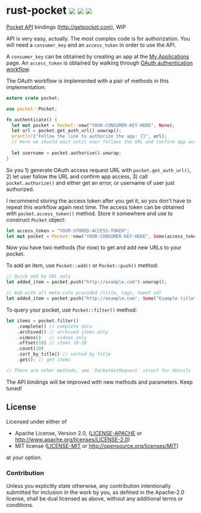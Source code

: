 # rust-pocket <a href="https://travis-ci.org/kstep/rust-pocket"><img src="https://img.shields.io/travis/kstep/rust-pocket.png?style=flat-square" /></a> <a href="https://crates.io/crates/pocket"><img src="https://img.shields.io/crates/d/pocket.png?style=flat-square" /></a> <a href="https://crates.io/crates/pocket"><img src="https://img.shields.io/crates/v/pocket.png?style=flat-square" /></a>

[Pocket API](http://getpocket.com/developer/docs/overview) bindings (http://getpocket.com), WIP

API is very easy, actually. The most complex code is for authorization.
You will need a `consumer_key` and an `access_token` in order to use the API.

A `consumer_key` can be obtained by creating an app at the [My Applications](http://getpocket.com/developer/apps/) page.
An `access_token` is obtained by walking through [OAuth authentication workflow](http://getpocket.com/developer/docs/authentication).

The OAuth workflow is implemented with a pair of methods in this implementation:

```rust
extern crate pocket;

use pocket::Pocket;

fn authenticate() {
  let mut pocket = Pocket::new("YOUR-CONSUMER-KEY-HERE", None);
  let url = pocket.get_auth_url().unwrap();
  println!("Follow the link to authorize the app: {}", url);
  // Here we should wait until user follows the URL and confirm app access
  
  let username = pocket.authorize().unwrap;
}
```

So you 1) generate OAuth access request URL with `pocket.get_auth_url()`, 2) let user follow the URL
and confirm app access,  3) call `pocket.authorize()` and either get an error,
or username of user just authorized.

I recommend storing the access token after you get it, so you don't have to repeat this workflow again next time.
The access token can be obtained with `pocket.access_token()` method. Store it somewhere and use to construct
`Pocket` object:

```rust
let access_token = "YOUR-STORED-ACCESS-TOKEN";
let mut pocket = Pocket::new("YOUR-CONSUMER-KEY-HERE", Some(access_token));
```

Now you have two methods (for now) to get and add new URLs to your pocket.

To add an item, use `Pocket::add()` or `Pocket::push()` method:

```rust
// Quick add by URL only
let added_item = pocket.push("http://example.com").unwrap();

// Add with all meta-info provided (title, tags, tweet id)
let added_item = pocket.push("http://example.com", Some("Example title"), Some("example-tag"), Some("example_tweet_id")).unwrap();
```

To query your pocket, use `Pocket::filter()` method:

```rust
let items = pocket.filter()
    .complete() // complete data
    .archived() // archived items only
    .videos()   // videos only
    .offset(10) // items 10-20
    .count(10)
    .sort_by_title() // sorted by title
    .get(); // get items

// There are other methods, see `PocketGetRequest` struct for details
```

The API bindings will be improved with new methods and parameters. Keep tuned!

## License

Licensed under either of

 * Apache License, Version 2.0, ([LICENSE-APACHE](LICENSE-APACHE) or http://www.apache.org/licenses/LICENSE-2.0)
 * MIT license ([LICENSE-MIT](LICENSE-MIT) or http://opensource.org/licenses/MIT)

at your option.

### Contribution

Unless you explicitly state otherwise, any contribution intentionally
submitted for inclusion in the work by you, as defined in the Apache-2.0
license, shall be dual licensed as above, without any additional terms or
conditions.
